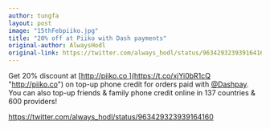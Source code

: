 ```yaml
---
author: tungfa
layout: post
image: "15thFebpiiko.jpg"
title: "20% off at Piiko with Dash payments"
original-author: AlwaysHodl
original-link: https://twitter.com/always_hodl/status/963429323939164160
---
```


Get 20% discount at [http://piiko.co ](https://t.co/xjYi0bR1cQ "http://piiko.co") on top-up phone credit for orders paid with [@Dashpay](https://twitter.com/Dashpay). You can also top-up friends & family phone credit online in 137 countries & 600 providers!

<https://twitter.com/always_hodl/status/963429323939164160>

